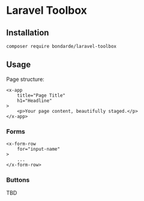 # Laravel Toolbox


## Installation

    composer require bondarde/laravel-toolbox


## Usage

Page structure:

    <x-app
        title="Page Title"
        h1="Headline"
    >
        <p>Your page content, beautifully staged.</p>
    </x-app>


### Forms

    <x-form-row
        for="input-name"
    >
        ...
    </x-form-row>


### Buttons

TBD
